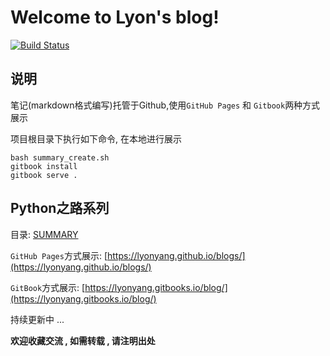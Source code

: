 # Welcome to Lyon's blog!

[![Build Status](https://travis-ci.org/LyonYang/blogs.svg?branch=master)](https://travis-ci.org/LyonYang/blogs)

## 说明

笔记(markdown格式编写)托管于Github,使用`GitHub Pages` 和 `Gitbook`两种方式展示

项目根目录下执行如下命令, 在本地进行展示

```shell
bash summary_create.sh
gitbook install
gitbook serve .
```

## Python之路系列

目录: [SUMMARY](SUMMARY.md)

`GitHub Pages`方式展示: [https://lyonyang.github.io/blogs/](https://lyonyang.github.io/blogs/)

`GitBook`方式展示: [https://lyonyang.gitbooks.io/blog/](https://lyonyang.gitbooks.io/blog/)

持续更新中 ... 

**欢迎收藏交流 , 如需转载 , 请注明出处**
